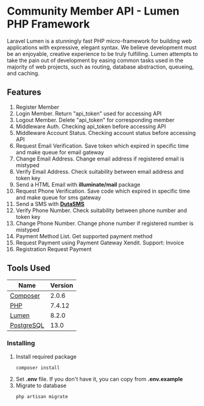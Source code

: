 # Community Member API - Lumen PHP Framework

Laravel Lumen is a stunningly fast PHP micro-framework for building web applications with expressive, elegant syntax. We believe development must be an enjoyable, creative experience to be truly fulfilling. Lumen attempts to take the pain out of development by easing common tasks used in the majority of web projects, such as routing, database abstraction, queueing, and caching.

## Features

<ol>
    <li>Register Member</li>
    <li>Login Member. Return "api_token" used for accessing API</li>
    <li>Logout Member. Delete "api_token" for corresponding member</li>
    <li>Middleware Auth. Checking api_token before accessing API</li>
    <li>Middleware Account Status. Checking account status before accessing API</li>
    <li>Request Email Verification. Save token which expired in specific time and make queue for email gateway</li>
    <li>Change Email Address. Change email address if registered email is mistyped</li>
    <li>Verify Email Address. Check suitability between email address and token key</li>
    <li>Send a HTML Email with <b>illuminate/mail</b> package</li>
    <li>Request Phone Verification. Save code which expired in specific time and make queue for sms gateway</li>
    <li>Send a SMS with <b><a href="http://dutasms.com/">DutaSMS</a></b></li>
    <li>Verify Phone Number. Check suitability between phone number and token key</li>
    <li>Change Phone Number. Change phone number if registered number is mistyped</li>
    <li>Payment Method List. Get supported payment method</li>
    <li>Request Payment using Payment Gateway Xendit. Support: Invoice</li>
    <li>Registration Request Payment</li>
</ol>

## Tools Used

| Name | Version |
| ------ | ------ |
| [Composer](https://getcomposer.org/) | 2.0.6 |
| [PHP](https://www.php.net/) | 7.4.12 |
| [Lumen](https://lumen.laravel.com/) | 8.2.0 |
| [PostgreSQL](https://www.postgresql.org/) | 13.0 |

### Installing
<ol>
    <li>
        Install required package
        <br>
        <pre><code>composer install</code></pre>
    </li>
    <li>
        Set <b>.env</b> file. If you don't have it, you can copy from <b>.env.example</b>
    </li>
    <li>
        Migrate to database
        <br>
        <pre><code>php artisan migrate</code></pre>
    </li>
</ol>
